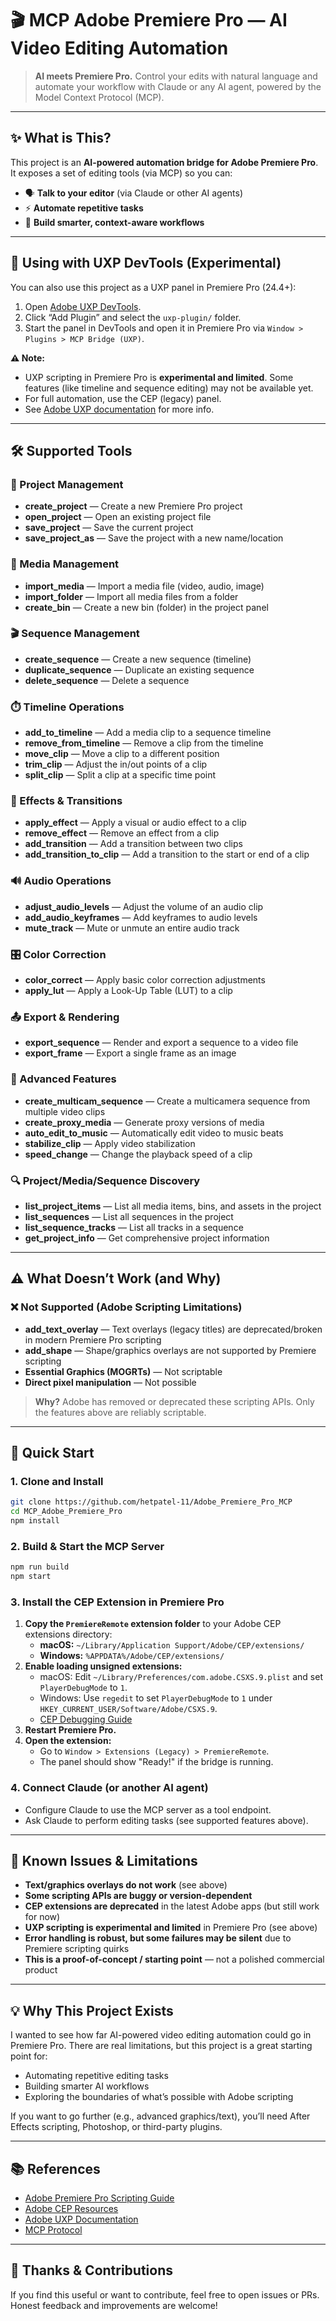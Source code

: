 # 🎬 MCP Adobe Premiere Pro — AI Video Editing Automation

> **AI meets Premiere Pro.** Control your edits with natural language and automate your workflow with Claude or any AI agent, powered by the Model Context Protocol (MCP).

---

## ✨ What is This?
This project is an **AI-powered automation bridge for Adobe Premiere Pro**. It exposes a set of editing tools (via MCP) so you can:
- 🗣️ **Talk to your editor** (via Claude or other AI agents)
- ⚡ **Automate repetitive tasks**
- 🧠 **Build smarter, context-aware workflows**

---

## 🧩 Using with UXP DevTools (Experimental)

You can also use this project as a UXP panel in Premiere Pro (24.4+):

1. Open [Adobe UXP DevTools](https://developer.adobe.com/uxp/devtools/).
2. Click “Add Plugin” and select the `uxp-plugin/` folder.
3. Start the panel in DevTools and open it in Premiere Pro via `Window > Plugins > MCP Bridge (UXP)`.

**⚠️ Note:**
- UXP scripting in Premiere Pro is **experimental and limited**. Some features (like timeline and sequence editing) may not be available yet.
- For full automation, use the CEP (legacy) panel.
- See [Adobe UXP documentation](https://developer.adobe.com/uxp/) for more info.

---

## 🛠️ Supported Tools

### 📁 Project Management
- **create_project** — Create a new Premiere Pro project
- **open_project** — Open an existing project file
- **save_project** — Save the current project
- **save_project_as** — Save the project with a new name/location

### 📂 Media Management
- **import_media** — Import a media file (video, audio, image)
- **import_folder** — Import all media files from a folder
- **create_bin** — Create a new bin (folder) in the project panel

### 🎬 Sequence Management
- **create_sequence** — Create a new sequence (timeline)
- **duplicate_sequence** — Duplicate an existing sequence
- **delete_sequence** — Delete a sequence

### ⏱️ Timeline Operations
- **add_to_timeline** — Add a media clip to a sequence timeline
- **remove_from_timeline** — Remove a clip from the timeline
- **move_clip** — Move a clip to a different position
- **trim_clip** — Adjust the in/out points of a clip
- **split_clip** — Split a clip at a specific time point

### 🎨 Effects & Transitions
- **apply_effect** — Apply a visual or audio effect to a clip
- **remove_effect** — Remove an effect from a clip
- **add_transition** — Add a transition between two clips
- **add_transition_to_clip** — Add a transition to the start or end of a clip

### 🔊 Audio Operations
- **adjust_audio_levels** — Adjust the volume of an audio clip
- **add_audio_keyframes** — Add keyframes to audio levels
- **mute_track** — Mute or unmute an entire audio track

### 🎛️ Color Correction
- **color_correct** — Apply basic color correction adjustments
- **apply_lut** — Apply a Look-Up Table (LUT) to a clip

### 📤 Export & Rendering
- **export_sequence** — Render and export a sequence to a video file
- **export_frame** — Export a single frame as an image

### 🎥 Advanced Features
- **create_multicam_sequence** — Create a multicamera sequence from multiple video clips
- **create_proxy_media** — Generate proxy versions of media
- **auto_edit_to_music** — Automatically edit video to music beats
- **stabilize_clip** — Apply video stabilization
- **speed_change** — Change the playback speed of a clip

### 🔍 Project/Media/Sequence Discovery
- **list_project_items** — List all media items, bins, and assets in the project
- **list_sequences** — List all sequences in the project
- **list_sequence_tracks** — List all tracks in a sequence
- **get_project_info** — Get comprehensive project information

---

## ⚠️ What Doesn’t Work (and Why)

### ❌ Not Supported (Adobe Scripting Limitations)
- **add_text_overlay** — Text overlays (legacy titles) are deprecated/broken in modern Premiere Pro scripting
- **add_shape** — Shape/graphics overlays are not supported by Premiere scripting
- **Essential Graphics (MOGRTs)** — Not scriptable
- **Direct pixel manipulation** — Not possible

> **Why?** Adobe has removed or deprecated these scripting APIs. Only the features above are reliably scriptable.

---

## 🚦 Quick Start

### 1. Clone and Install
```sh
git clone https://github.com/hetpatel-11/Adobe_Premiere_Pro_MCP
cd MCP_Adobe_Premiere_Pro
npm install
```

### 2. Build & Start the MCP Server
```sh
npm run build
npm start
```

### 3. Install the CEP Extension in Premiere Pro
1. **Copy the `PremiereRemote` extension folder** to your Adobe CEP extensions directory:
   - **macOS:** `~/Library/Application Support/Adobe/CEP/extensions/`
   - **Windows:** `%APPDATA%/Adobe/CEP/extensions/`
2. **Enable loading unsigned extensions:**
   - macOS: Edit `~/Library/Preferences/com.adobe.CSXS.9.plist` and set `PlayerDebugMode` to `1`.
   - Windows: Use `regedit` to set `PlayerDebugMode` to `1` under `HKEY_CURRENT_USER/Software/Adobe/CSXS.9`.
   - [CEP Debugging Guide](https://github.com/Adobe-CEP/Getting-Started-guides/blob/master/Setting-up-Your-Environment.md)
3. **Restart Premiere Pro.**
4. **Open the extension:**
   - Go to `Window > Extensions (Legacy) > PremiereRemote`.
   - The panel should show "Ready!" if the bridge is running.

### 4. Connect Claude (or another AI agent)
- Configure Claude to use the MCP server as a tool endpoint.
- Ask Claude to perform editing tasks (see supported features above).

---

## 🐞 Known Issues & Limitations
- **Text/graphics overlays do not work** (see above)
- **Some scripting APIs are buggy or version-dependent**
- **CEP extensions are deprecated** in the latest Adobe apps (but still work for now)
- **UXP scripting is experimental and limited** in Premiere Pro (see above)
- **Error handling is robust, but some failures may be silent** due to Premiere scripting quirks
- **This is a proof-of-concept / starting point** — not a polished commercial product

---

## 💡 Why This Project Exists
I wanted to see how far AI-powered video editing automation could go in Premiere Pro. There are real limitations, but this project is a great starting point for:
- Automating repetitive editing tasks
- Building smarter AI workflows
- Exploring the boundaries of what’s possible with Adobe scripting

If you want to go further (e.g., advanced graphics/text), you’ll need After Effects scripting, Photoshop, or third-party plugins.

---

## 📚 References
- [Adobe Premiere Pro Scripting Guide](https://ppro-scripting.docsforadobe.dev/)
- [Adobe CEP Resources](https://github.com/Adobe-CEP)
- [Adobe UXP Documentation](https://developer.adobe.com/uxp/)
- [MCP Protocol](https://github.com/anthropics/model-context-protocol)

---

## 🙏 Thanks & Contributions
If you find this useful or want to contribute, feel free to open issues or PRs. Honest feedback and improvements are welcome! 
